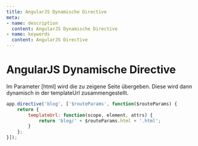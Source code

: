 ```yaml
---
title: AngularJS Dynamische Directive
meta:
- name: description
  content: AngularJS Dynamische Directive
- name: keywords 
  content: AngularJS Directive
---
```


# AngularJS Dynamische Directive

Im Parameter [html] wird die zu zeigene Seite übergeben. Diese wird dann dynamisch in der templateUrl zusammengestellt.

```js
app.directive('blog', ['$routeParams', function($routeParams) {
    return {
        templateUrl: function(scope, element, attrs) {
            return 'blog/' + $routeParams.html + '.html';
        }
    };
}]);
```